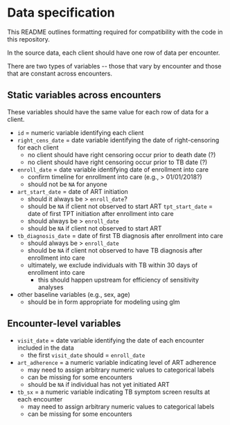 # Data specification

This README outlines formatting required for compatibility 
with the code in this repository. 

In the source data, each client should have one row of data per encounter.

There are two types of variables -- those that vary by encounter
and those that are constant across encounters.

## Static variables across encounters

These variables should have the same value for each row of data for a client.

- `id` = numeric variable identifying each client
- `right_cens_date` = date variable identifying the date of right-censoring for each client
	- no client should have right censoring occur prior to death date (?)
	- no client should have right censoring occur prior to TB date (?)
- `enroll_date` = date variable identifying date of enrollment into care
	- confirm timeline for enrollment into care (e.g., > 01/01/2018?)
	- should not be `NA` for anyone
- `art_start_date` = date of ART initiation
	- should it always be > `enroll_date`?
	- should be `NA` if client not observed to start ART
`tpt_start_date` = date of first TPT initiation after enrollment into care
	- should always be > `enroll_date`
	- should be `NA` if client not observed to start ART
- `tb_diagnosis_date` = date of first TB diagnosis after enrollment into care
	- should always be > `enroll_date`
	- should be `NA` if client not observed to have TB diagnosis after enrollment into care
	- ultimately, we exclude individuals with TB within 30 days of enrollment into care
		- this should happen upstream for efficiency of sensitivity analyses
- other baseline variables (e.g., sex, age) 
	- should be in form appropriate for modeling using glm

## Encounter-level variables

- `visit_date` = date variable identifying the date of each encounter included in the data
	- the first `visit_date` should = `enroll_date`
- `art_adherence` = a numeric variable indicating level of ART adherence
	- may need to assign arbitrary numeric values to categorical labels
	- can be missing for some encounters
	- should be `NA` if individual has not yet initiated ART 
- `tb_sx` = a numeric variable indicating TB symptom screen results at each encounter
	- may need to assign arbitrary numeric values to categorical labels
	- can be missing for some encounters
